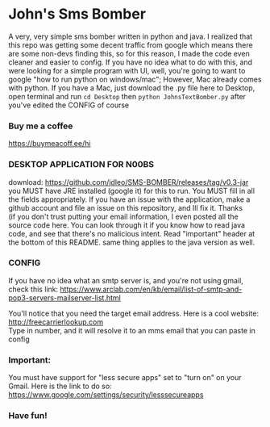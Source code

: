 # John's Sms Bomber
A very, very simple sms bomber written in python and java. 
I realized that this repo was getting some decent traffic from google which means there are some non-devs finding this, so for this reason, I made the code even cleaner and easier to config. If you have no idea what to do with this, and were looking for a simple program with UI, well, you're going to want to google "how to run python on windows/mac"; However, Mac already comes with python. If you have a Mac, just download the .py file here to Desktop, open terminal and run ```cd Desktop``` then ```python JohnsTextBomber.py``` after you've edited the CONFIG of course  
  
### Buy me a coffee  
https://buymeacoff.ee/hi  
   
### DESKTOP APPLICATION FOR N00BS  
download: https://github.com/jdleo/SMS-BOMBER/releases/tag/v0.3-jar  
you MUST have JRE installed (google it) for this to run. You MUST fill in all the fields appropriately. If you have an issue with the application, make a github account and file an issue on this repository, and Ill fix it. Thanks  
(if you don't trust putting your email information, I even posted all the source code here. You can look through it if you know how to read java code, and see that there's no malicious intent. Read "important" header at the bottom of this README. same thing applies to the java version as well.  
  
### CONFIG
If you have no idea what an smtp server is, and you're not using gmail, check this link:   https://www.arclab.com/en/kb/email/list-of-smtp-and-pop3-servers-mailserver-list.html  
  
You'll notice that you need the target email address. Here is a cool website:  
http://freecarrierlookup.com  
Type in number, and it will resolve it to an mms email that you can paste in config  
  
### Important:  
You must have support for "less secure apps" set to "turn on" on your Gmail. Here is the link to do so: https://www.google.com/settings/security/lesssecureapps  
  
### Have fun!
  

